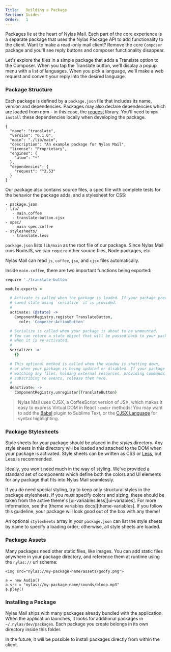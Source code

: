 ```yaml
---
Title:   Building a Package
Section: Guides
Order:   1
---
```


Packages lie at the heart of Nylas Mail. Each part of the core experience is a separate package that uses the Nylas Package API to add functionality to the client. Want to make a read-only mail client? Remove the core `Composer` package and you'll see reply buttons and composer functionality disappear.

Let's explore the files in a simple package that adds a Translate option to the Composer. When you tap the Translate button, we'll display a popup menu with a list of languages. When you pick a language, we'll make a web request and convert your reply into the desired language.

### Package Structure

Each package is defined by a `package.json` file that includes its name, version and dependencies. Packages may also declare dependencies which are loaded from npm - in this case, the [request](https://github.com/request/request) library. You'll need to `npm install` these dependencies locally when developing the package.

```
{
  "name": "translate",
  "version": "0.1.0",
  "main": "./lib/main",
  "description": "An example package for Nylas Mail",
  "license": "Proprietary",
  "engines": {
    "atom": "*"
  },
  "dependencies": {
    "request": "^2.53"
  }
}

```

Our package also contains source files, a spec file with complete tests for the behavior the package adds, and a stylesheet for CSS:

```
- package.json
- lib/
   - main.coffee
   - translate-button.cjsx
- spec/
   - main-spec.coffee
- stylesheets/
   - translate.less
```

`package.json` lists `lib/main` as the root file of our package. Since Nylas Mail runs NodeJS, we can `require` other source files, Node packages, etc.

Nylas Mail can read `js`, `coffee`, `jsx`, and `cjsx` files automatically.

Inside `main.coffee`, there are two important functions being exported:

```coffee
require './translate-button'

module.exports =

  # Activate is called when the package is loaded. If your package previously
  # saved state using `serialize` it is provided.
  #
  activate: (@state) ->
    ComponentRegistry.register TranslateButton,
      role: 'Composer:ActionButton'

  # Serialize is called when your package is about to be unmounted.
  # You can return a state object that will be passed back to your package
  # when it is re-activated.
  #
  serialize: ->
  	{}

  # This optional method is called when the window is shutting down,
  # or when your package is being updated or disabled. If your package is
  # watching any files, holding external resources, providing commands or
  # subscribing to events, release them here.
  #
  deactivate: ->
    ComponentRegistry.unregister(TranslateButton)
```


> Nylas Mail uses CJSX, a CoffeeScript version of JSX, which makes it easy to express Virtual DOM in React `render` methods! You may want to add the [Babel](https://github.com/babel/babel-sublime) plugin to Sublime Text, or the [CJSX Language](https://atom.io/packages/language-cjsx) for syntax highlighting.


### Package Stylesheets

Style sheets for your package should be placed in the _styles_ directory. Any style sheets in this directory will be loaded and attached to the DOM when your package is activated. Style sheets can be written as CSS or [Less](http://lesscss.org/), but Less is recommended.

Ideally, you won't need much in the way of styling. We've provided a standard set of components which define both the colors and UI elements for any package that fits into Nylas Mail seamlessly.

If you _do_ need special styling, try to keep only structural styles in the package stylesheets. If you _must_ specify colors and sizing, these should be taken from the active theme's [ui-variables.less][ui-variables]. For more information, see the [theme variables docs][theme-variables]. If you follow this guideline, your package will look good out of the box with any theme!

An optional `stylesheets` array in your `package.json` can list the style sheets by name to specify a loading order; otherwise, all style sheets are loaded.

### Package Assets

Many packages need other static files, like images. You can add static files anywhere in your package directory, and reference them at runtime using the `nylas://` url scheme:

```
<img src="nylas://my-package-name/assets/goofy.png">

a = new Audio()
a.src = "nylas://my-package-name/sounds/bloop.mp3"
a.play()
```

### Installing a Package

Nylas Mail ships with many packages already bundled with the application. When the application launches, it looks for additional packages in `~/.nylas/dev/packages`. Each package you create belongs in its own directory inside this folder.

In the future, it will be possible to install packages directly from within the client.

